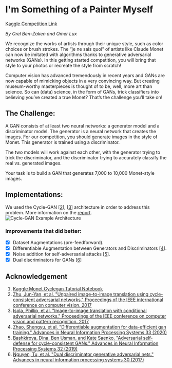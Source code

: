 # I'm Something of a Painter Myself
[Kaggle Competition Link](https://www.kaggle.com/competitions/gan-getting-started/overview)

_By Orel Ben-Zaken and Omer Lux_


We recognize the works of artists through their unique style, such as color choices or brush strokes. The “je ne sais quoi” of artists like Claude Monet can now be imitated with algorithms thanks to generative adversarial networks (GANs). In this getting started competition, you will bring that style to your photos or recreate the style from scratch!

Computer vision has advanced tremendously in recent years and GANs are now capable of mimicking objects in a very convincing way. But creating museum-worthy masterpieces is thought of to be, well, more art than science. So can (data) science, in the form of GANs, trick classifiers into believing you’ve created a true Monet? That’s the challenge you’ll take on!


## The Challenge:

A GAN consists of at least two neural networks: a generator model and a discriminator model. The generator is a neural network that creates the images. For our competition, you should generate images in the style of Monet. This generator is trained using a discriminator.

The two models will work against each other, with the generator trying to trick the discriminator, and the discriminator trying to accurately classify the real vs. generated images.

Your task is to build a GAN that generates 7,000 to 10,000 Monet-style images.


## Implementations:
 
We used the Cycle-GAN [[2](https://openaccess.thecvf.com/content_ICCV_2017/papers/Zhu_Unpaired_Image-To-Image_Translation_ICCV_2017_paper.pdf)], [[3](https://openaccess.thecvf.com/content_cvpr_2017/papers/Isola_Image-To-Image_Translation_With_CVPR_2017_paper.pdf)] architecture in order to address this problem. More information on the [report](https://github.com/omerlux/Something-of-a-Painter/report.pdf).
![Cycle-GAN Example Architecture](https://github.com/omerlux/Something-of-a-Painter/pic/cyclegan.png)

### Improvements that did better:

- [x] Dataset Augmentations (pre-feedforward).
- [x] Differentiable Augmentation between Generators and Discriminators [[4](https://proceedings.neurips.cc/paper/2020/file/55479c55ebd1efd3ff125f1337100388-Paper.pdf)].
- [x] Noise addition for self-adversarial attacks [[5](https://proceedings.neurips.cc/paper/2019/file/b83aac23b9528732c23cc7352950e880-Paper.pdf)].
- [x] Dual discriminators for GANs [[6](https://proceedings.neurips.cc/paper/2017/file/e60e81c4cbe5171cd654662d9887aec2-Paper.pdf)]

## Acknowledgement

1. [Kaggle Monet Cyclegan Tutorial Notebook](https://proceedings.neurips.cc/paper/2020/file/55479c55ebd1efd3ff125f1337100388-Paper.pdf)
2. [Zhu, Jun-Yan, et al. "Unpaired image-to-image translation using cycle-consistent adversarial networks." Proceedings of the IEEE international conference on computer vision. 2017](https://openaccess.thecvf.com/content_ICCV_2017/papers/Zhu_Unpaired_Image-To-Image_Translation_ICCV_2017_paper.pdf)
3. [Isola, Phillip, et al. "Image-to-image translation with conditional adversarial networks." Proceedings of the IEEE conference on computer vision and pattern recognition. 2017](https://openaccess.thecvf.com/content_cvpr_2017/papers/Isola_Image-To-Image_Translation_With_CVPR_2017_paper.pdf)
4. [Zhao, Shengyu, et al. "Differentiable augmentation for data-efficient gan training." Advances in Neural Information Processing Systems 33 (2020)](https://proceedings.neurips.cc/paper/2020/file/55479c55ebd1efd3ff125f1337100388-Paper.pdf)
5. [Bashkirova, Dina, Ben Usman, and Kate Saenko. "Adversarial self-defense for cycle-consistent GANs." Advances in Neural Information Processing Systems 32 (2019)](https://proceedings.neurips.cc/paper/2019/file/b83aac23b9528732c23cc7352950e880-Paper.pdf)
6. [Nguyen, Tu, et al. "Dual discriminator generative adversarial nets." Advances in neural information processing systems 30 (2017)](https://proceedings.neurips.cc/paper/2017/file/e60e81c4cbe5171cd654662d9887aec2-Paper.pdf)